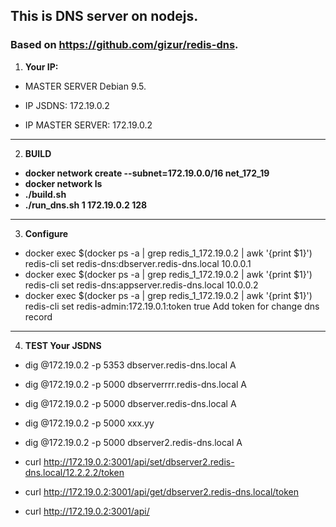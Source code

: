 ## This is DNS server on nodejs.
### Based on https://github.com/gizur/redis-dns.


1. **Your IP:**

  - MASTER SERVER Debian 9.5.

  - IP JSDNS: 172.19.0.2
   
  - IP MASTER SERVER: 172.19.0.2
  
*** 

2. **BUILD**

 - **docker network create --subnet=172.19.0.0/16 net_172_19**
 - **docker network ls**
 - **./build.sh**
 - **./run_dns.sh 1 172.19.0.2 128**
*** 

3. **Configure**
 - docker exec $(docker ps -a | grep redis_1_172.19.0.2 | awk '{print $1}') redis-cli set redis-dns:dbserver.redis-dns.local 10.0.0.1
 - docker exec $(docker ps -a | grep redis_1_172.19.0.2 | awk '{print $1}') redis-cli set redis-dns:appserver.redis-dns.local 10.0.0.2
 - docker exec $(docker ps -a | grep redis_1_172.19.0.2 | awk '{print $1}') redis-cli set redis-admin:172.19.0.1:token true
 Add token for change dns record
***
 4. **TEST Your JSDNS**

  - dig @172.19.0.2 -p 5353 dbserver.redis-dns.local A
  - dig @172.19.0.2 -p 5000 dbserverrrr.redis-dns.local A
  - dig @172.19.0.2 -p 5000 dbserver.redis-dns.local A
  - dig @172.19.0.2 -p 5000 xxx.yy
  - dig @172.19.0.2 -p 5000 dbserver2.redis-dns.local A

  - curl http://172.19.0.2:3001/api/set/dbserver2.redis-dns.local/12.2.2.2/token
  - curl http://172.19.0.2:3001/api/get/dbserver2.redis-dns.local/token
  - curl http://172.19.0.2:3001/api/
